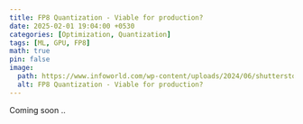 ```yaml
---
title: FP8 Quantization - Viable for production?
date: 2025-02-01 19:04:00 +0530
categories: [Optimization, Quantization]
tags: [ML, GPU, FP8]
math: true
pin: false
image:
  path: https://www.infoworld.com/wp-content/uploads/2024/06/shutterstock_1178406460-100945794-orig.jpg?quality=50&strip=all&w=1024
  alt: FP8 Quantization - Viable for production?
---
```


Coming soon ..